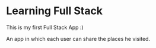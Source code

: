 # Learning Full Stack

This is my first Full Stack App :)

An app in which each user can share the places he visited.
